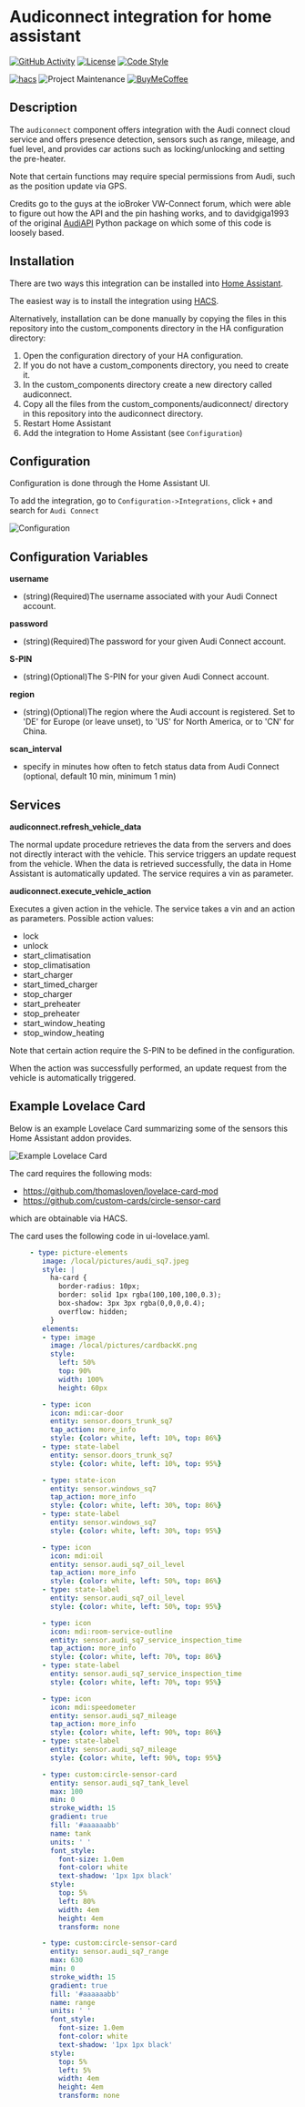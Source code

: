 Audiconnect integration for home assistant
============================================================

[![GitHub Activity][commits-shield]][commits]
[![License][license-shield]](LICENSE.md)
[![Code Style][blackbadge]][black]

[![hacs][hacsbadge]](hacs)
![Project Maintenance][maintenance-shield]
[![BuyMeCoffee][buymecoffeebadge]][buymecoffee]

Description
------------
The `audiconnect` component offers integration with the Audi connect cloud service and offers presence detection, sensors such as range, mileage, and fuel level, and provides car actions such as locking/unlocking and setting the pre-heater.

Note that certain functions may require special permissions from Audi, such as the position update via GPS. 

Credits go to the guys at the ioBroker VW-Connect forum, which were able to figure out how the API and the pin hashing works, and to davidgiga1993 of the original [AudiAPI](https://github.com/davidgiga1993/AudiAPI) Python package on which some of this code is loosely based.

Installation
------------

There are two ways this integration can be installed into [Home Assistant](https://www.home-assistant.io).

The easiest way is to install the integration using [HACS](https://hacs.xyz).

Alternatively, installation can be done manually by copying the files in this repository into the custom_components directory in the HA configuration directory:
1. Open the configuration directory of your HA configuration.
2. If you do not have a custom_components directory, you need to create it.
3. In the custom_components directory create a new directory called audiconnect.
4. Copy all the files from the custom_components/audiconnect/ directory in this repository into the audiconnect directory.
5. Restart Home Assistant
6. Add the integration to Home Assistant (see `Configuration`)

Configuration
-------------

Configuration is done through the Home Assistant UI.

To add the integration, go to `Configuration->Integrations`, click `+` and search for `Audi Connect`

![Configuration](ha_config.png)

Configuration Variables
-----------------------
**username**

- (string)(Required)The username associated with your Audi Connect account.

**password**

- (string)(Required)The password for your given Audi Connect account.

**S-PIN**

- (string)(Optional)The S-PIN for your given Audi Connect account.

**region**

- (string)(Optional)The region where the Audi account is registered. Set to 'DE' for Europe (or leave unset), to 'US' for North America, or to 'CN' for China.

**scan_interval**

- specify in minutes how often to fetch status data from Audi Connect (optional, default 10 min, minimum 1 min)

Services
--------

**audiconnect.refresh_vehicle_data**

The normal update procedure retrieves the data from the servers and does not directly interact with the vehicle. This service triggers an update request from the vehicle. When the data is retrieved successfully, the data in Home Assistant is automatically updated. The service requires a vin as parameter. 

**audiconnect.execute_vehicle_action**

Executes a given action in the vehicle. The service takes a vin and an action as parameters. Possible action values:
- lock
- unlock 
- start_climatisation
- stop_climatisation
- start_charger
- start_timed_charger
- stop_charger
- start_preheater
- stop_preheater
- start_window_heating
- stop_window_heating 

Note that certain action require the S-PIN to be defined in the configuration. 

When the action was successfully performed, an update request from the vehicle is automatically triggered. 

Example Lovelace Card
---------------------

Below is an example Lovelace Card summarizing some of the sensors this Home Assistant addon provides. 

![Example Lovelace Card](card_example.png)

The card requires the following mods:
- https://github.com/thomasloven/lovelace-card-mod
- https://github.com/custom-cards/circle-sensor-card

which are obtainable via HACS.

The card uses the following code in ui-lovelace.yaml.
```yaml
     - type: picture-elements
        image: /local/pictures/audi_sq7.jpeg
        style: | 
          ha-card {
            border-radius: 10px;
            border: solid 1px rgba(100,100,100,0.3);
            box-shadow: 3px 3px rgba(0,0,0,0.4);
            overflow: hidden;
          } 
        elements:
        - type: image
          image: /local/pictures/cardbackK.png
          style:
            left: 50%
            top: 90%
            width: 100%
            height: 60px

        - type: icon
          icon: mdi:car-door
          entity: sensor.doors_trunk_sq7
          tap_action: more_info
          style: {color: white, left: 10%, top: 86%}
        - type: state-label
          entity: sensor.doors_trunk_sq7
          style: {color: white, left: 10%, top: 95%}

        - type: state-icon
          entity: sensor.windows_sq7
          tap_action: more_info
          style: {color: white, left: 30%, top: 86%}
        - type: state-label
          entity: sensor.windows_sq7
          style: {color: white, left: 30%, top: 95%}

        - type: icon
          icon: mdi:oil
          entity: sensor.audi_sq7_oil_level
          tap_action: more_info
          style: {color: white, left: 50%, top: 86%}
        - type: state-label
          entity: sensor.audi_sq7_oil_level
          style: {color: white, left: 50%, top: 95%}

        - type: icon
          icon: mdi:room-service-outline
          entity: sensor.audi_sq7_service_inspection_time
          tap_action: more_info
          style: {color: white, left: 70%, top: 86%}
        - type: state-label
          entity: sensor.audi_sq7_service_inspection_time
          style: {color: white, left: 70%, top: 95%}

        - type: icon
          icon: mdi:speedometer
          entity: sensor.audi_sq7_mileage
          tap_action: more_info
          style: {color: white, left: 90%, top: 86%}
        - type: state-label
          entity: sensor.audi_sq7_mileage
          style: {color: white, left: 90%, top: 95%}

        - type: custom:circle-sensor-card
          entity: sensor.audi_sq7_tank_level
          max: 100
          min: 0
          stroke_width: 15
          gradient: true
          fill: '#aaaaaabb'
          name: tank
          units: ' '
          font_style:
            font-size: 1.0em
            font-color: white
            text-shadow: '1px 1px black'
          style:
            top: 5%
            left: 80%
            width: 4em
            height: 4em
            transform: none

        - type: custom:circle-sensor-card
          entity: sensor.audi_sq7_range
          max: 630
          min: 0
          stroke_width: 15
          gradient: true
          fill: '#aaaaaabb'
          name: range
          units: ' '
          font_style:
            font-size: 1.0em
            font-color: white
            text-shadow: '1px 1px black'
          style:
            top: 5%
            left: 5%
            width: 4em
            height: 4em
            transform: none
```

[buymecoffee]: https://buymeacoff.ee/arjenvrh
[buymecoffeebadge]: https://img.shields.io/badge/buy%20me%20a%20beer-donate-yellow.svg?style=for-the-badge
[commits-shield]: https://img.shields.io/github/commit-activity/y/arjenvrh/audi_connect_ha?style=for-the-badge
[commits]: https://github.com/arjenvrh/audi_connect_ha/commits/master
[hacs]: https://github.com/custom-components/hacs
[hacsbadge]: https://img.shields.io/badge/HACS-Default-orange.svg?style=for-the-badge
[license-shield]: https://img.shields.io/github/license/arjenvrh/audi_connect_ha?style=for-the-badge
[maintenance-shield]: https://img.shields.io/badge/maintainer-Arjen%20van%20Rhijn%20%40arjenvrh-blue.svg?style=for-the-badge
[blackbadge]: https://img.shields.io/badge/code%20style-black-000000.svg?style=for-the-badge
[black]: https://github.com/ambv/black
